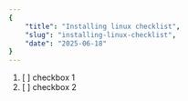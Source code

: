 ```yaml
---
{
    "title": "Installing linux checklist",
    "slug": "installing-linux-checklist",
    "date": "2025-06-18"
}
---
```


1. [ ] checkbox 1
2. [ ] checkbox 2
